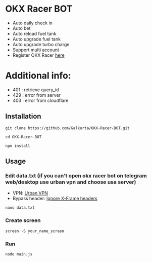 # OKX Racer BOT

- Auto daily check in
- Auto bet
- Auto reload fuel tank
- Auto upgrade fuel tank
- Auto upgrade turbo charge
- Support multi account
- Register OKX Racer [here](https://t.me/OKX_official_bot/OKX_Racer?startapp=linkCode_88910038)

# Additional info: 
- 401 : retrieve query_id
- 429 : error from server
- 403 : error from cloudflare

## Installation

``git clone https://github.com/Galkurta/OKX-Racer-BOT.git
``

``
cd OKX-Racer-BOT
``

``
npm install
``

## Usage

### Edit data.txt (if you can't open okx racer bot on telegram web/desktop use urban vpn and choose usa server)
- VPN: [Urban VPN](https://chromewebstore.google.com/detail/urban-vpn-proxy/eppiocemhmnlbhjplcgkofciiegomcon)
- Bypass header: [
Ignore X-Frame headers](https://chromewebstore.google.com/detail/ignore-x-frame-headers/gleekbfjekiniecknbkamfmkohkpodhe)

``
nano data.txt
``

### Create screen

``
screen -S your_name_screen
``

### Run 

``
node main.js
``
